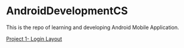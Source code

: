 # AndroidDevelopmentCS
This is the repo of learning and developing Android Mobile Application.

[Project 1- Login Layout](./Project1/)
